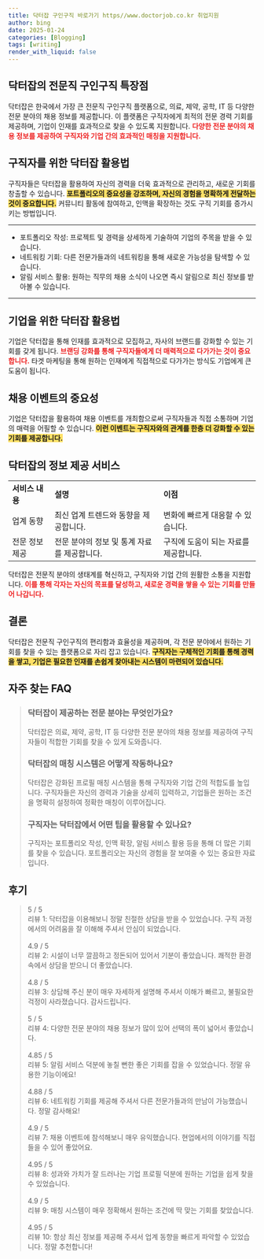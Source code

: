 ```yaml
---
title: 닥터잡 구인구직 바로가기 https//www.doctorjob.co.kr 취업지원
author: bing
date: 2025-01-24
categories: [Blogging]
tags: [writing]
render_with_liquid: false
---
```



<h2 id='닥터잡의 전문직 구인구직 특장점'>닥터잡의 전문직 구인구직 특장점</h2>

<p>닥터잡은 한국에서 가장 큰 전문직 구인구직 플랫폼으로, 의료, 제약, 공학, IT 등 다양한 전문 분야의 채용 정보를 제공합니다. 이 플랫폼은 구직자에게 최적의 전문 경력 기회를 제공하며, 기업이 인재를 효과적으로 찾을 수 있도록 지원합니다. <b><span style="color: #ee2323;">다양한 전문 분야의 채용 정보를 제공하여 구직자와 기업 간의 효과적인 매칭을 지원합니다.</span></b></p>

<h2 id='구직자를 위한 닥터잡 활용법'>구직자를 위한 닥터잡 활용법</h2>

<p>구직자들은 닥터잡을 활용하여 자신의 경력을 더욱 효과적으로 관리하고, 새로운 기회를 창출할 수 있습니다. <b><span style="background-color: #ffe066;">포트폴리오의 중요성을 강조하며, 자신의 경험을 명확하게 전달하는 것이 중요합니다.</span></b> 커뮤니티 활동에 참여하고, 인맥을 확장하는 것도 구직 기회를 증가시키는 방법입니다.</p>

<hr />

<ul>
    <li>포트폴리오 작성: 프로젝트 및 경력을 상세하게 기술하여 기업의 주목을 받을 수 있습니다.</li>
    <li>네트워킹 기회: 다른 전문가들과의 네트워킹을 통해 새로운 가능성을 탐색할 수 있습니다.</li>
    <li>알림 서비스 활용: 원하는 직무의 채용 소식이 나오면 즉시 알림으로 최신 정보를 받아볼 수 있습니다.</li>
</ul>

<hr />

<h2 id='기업을 위한 닥터잡 활용법'>기업을 위한 닥터잡 활용법</h2>

<p>기업은 닥터잡을 통해 인재를 효과적으로 모집하고, 자사의 브랜드를 강화할 수 있는 기회를 갖게 됩니다. <b><span style="color: #ee2323;">브랜딩 강화를 통해 구직자들에게 더 매력적으로 다가가는 것이 중요합니다.</span></b> 타겟 마케팅을 통해 원하는 인재에게 직접적으로 다가가는 방식도 기업에게 큰 도움이 됩니다.</p>

<h2 id='채용 이벤트의 중요성'>채용 이벤트의 중요성</h2>

<p>기업은 닥터잡을 활용하여 채용 이벤트를 개최함으로써 구직자들과 직접 소통하며 기업의 매력을 어필할 수 있습니다. <b><span style="background-color: #ffe066;">이런 이벤트는 구직자와의 관계를 한층 더 강화할 수 있는 기회를 제공합니다.</span></b></p>

<h2 id='닥터잡의 정보 제공 서비스'>닥터잡의 정보 제공 서비스</h2>

<table>
    <tr>
        <td><b>서비스 내용</b></td>
        <td><b>설명</b></td>
        <td><b>이점</b></td>
    </tr>
    <tr>
        <td>업계 동향</td>
        <td>최신 업계 트렌드와 동향을 제공합니다.</td>
        <td>변화에 빠르게 대응할 수 있습니다.</td>
    </tr>
    <tr>
        <td>전문 정보 제공</td>
        <td>전문 분야의 정보 및 통계 자료를 제공합니다.</td>
        <td>구직에 도움이 되는 자료를 제공합니다.</td>
    </tr>
</table>

<p>닥터잡은 전문직 분야의 생태계를 혁신하고, 구직자와 기업 간의 원활한 소통을 지원합니다. <b><span style="color: #ee2323;">이를 통해 각자는 자신의 목표를 달성하고, 새로운 경력을 쌓을 수 있는 기회를 만들어 나갑니다.</span></b></p>

<h2 id='결론'>결론</h2>

<p>닥터잡은 전문직 구인구직의 편리함과 효율성을 제공하며, 각 전문 분야에서 원하는 기회를 찾을 수 있는 플랫폼으로 자리 잡고 있습니다. <b><span style="background-color: #ffe066;">구직자는 구체적인 기회를 통해 경력을 쌓고, 기업은 필요한 인재를 손쉽게 찾아내는 시스템이 마련되어 있습니다.</span></b></p>


<h2 id='자주_찾는_FAQ'>자주 찾는 FAQ</h2>
<div itemscope="" itemtype="https://schema.org/FAQPage"> 
<blockquote> 
<div itemscope="" itemprop="mainEntity" itemtype="https://schema.org/Question"> 
<h3 itemprop="name">닥터잡이 제공하는 전문 분야는 무엇인가요?</h3> 
<div itemscope="" itemprop="acceptedAnswer" itemtype="https://schema.org/Answer"> 
<span itemprop="text"> 
<p>닥터잡은 의료, 제약, 공학, IT 등 다양한 전문 분야의 채용 정보를 제공하여 구직자들이 적합한 기회를 찾을 수 있게 도와줍니다.</p> 
</span> 
</div> 
</div> 

<div itemscope="" itemprop="mainEntity" itemtype="https://schema.org/Question"> 
<h3 itemprop="name">닥터잡의 매칭 시스템은 어떻게 작동하나요?</h3> 
<div itemscope="" itemprop="acceptedAnswer" itemtype="https://schema.org/Answer"> 
<span itemprop="text"> 
<p>닥터잡은 강화된 프로필 매칭 시스템을 통해 구직자와 기업 간의 적합도를 높입니다. 구직자들은 자신의 경력과 기술을 상세히 입력하고, 기업들은 원하는 조건을 명확히 설정하여 정확한 매칭이 이루어집니다.</p> 
</span> 
</div> 
</div> 

<div itemscope="" itemprop="mainEntity" itemtype="https://schema.org/Question"> 
<h3 itemprop="name">구직자는 닥터잡에서 어떤 팁을 활용할 수 있나요?</h3> 
<div itemscope="" itemprop="acceptedAnswer" itemtype="https://schema.org/Answer"> 
<span itemprop="text"> 
<p>구직자는 포트폴리오 작성, 인맥 확장, 알림 서비스 활용 등을 통해 더 많은 기회를 찾을 수 있습니다. 포트폴리오는 자신의 경험을 잘 보여줄 수 있는 중요한 자료입니다.</p> 
</span> 
</div> 
</div> 

</blockquote> 
</div>
<h2 id='후기'>후기</h2>
<div itemscope itemtype="https://schema.org/Product">
  <blockquote>
  <div itemprop="review" itemscope itemtype="https://schema.org/Review">
      <div itemprop="reviewRating" itemscope itemtype="https://schema.org/Rating"> <span itemprop="ratingValue">5</span> / <span itemprop="bestRating">5</span> </div>
      <span itemprop="reviewBody">리뷰 1: 닥터잡을 이용해보니 정말 친절한 상담을 받을 수 있었습니다. 구직 과정에서의 어려움을 잘 이해해 주셔서 안심이 되었습니다.</span>
  </div>
  <br>
  <div itemprop="review" itemscope itemtype="https://schema.org/Review">
      <div itemprop="reviewRating" itemscope itemtype="https://schema.org/Rating"> <span itemprop="ratingValue">4.9</span> / <span itemprop="bestRating">5</span> </div>
      <span itemprop="reviewBody">리뷰 2: 시설이 너무 깔끔하고 정돈되어 있어서 기분이 좋았습니다. 쾌적한 환경 속에서 상담을 받으니 더 좋았습니다.</span>
  </div>
  <br>
  <div itemprop="review" itemscope itemtype="https://schema.org/Review">
      <div itemprop="reviewRating" itemscope itemtype="https://schema.org/Rating"> <span itemprop="ratingValue">4.8</span> / <span itemprop="bestRating">5</span> </div>
      <span itemprop="reviewBody">리뷰 3: 상담해 주신 분이 매우 자세하게 설명해 주셔서 이해가 빠르고, 불필요한 걱정이 사라졌습니다. 감사드립니다.</span>
  </div>
  <br>
  <div itemprop="review" itemscope itemtype="https://schema.org/Review">
      <div itemprop="reviewRating" itemscope itemtype="https://schema.org/Rating"> <span itemprop="ratingValue">5</span> / <span itemprop="bestRating">5</span> </div>
      <span itemprop="reviewBody">리뷰 4: 다양한 전문 분야의 채용 정보가 많이 있어 선택의 폭이 넓어서 좋았습니다.</span>
  </div>
  <br>
  <div itemprop="review" itemscope itemtype="https://schema.org/Review">
      <div itemprop="reviewRating" itemscope itemtype="https://schema.org/Rating"> <span itemprop="ratingValue">4.85</span> / <span itemprop="bestRating">5</span> </div>
      <span itemprop="reviewBody">리뷰 5: 알림 서비스 덕분에 놓칠 뻔한 좋은 기회를 잡을 수 있었습니다. 정말 유용한 기능이에요!</span>
  </div>
  <br>
  <div itemprop="review" itemscope itemtype="https://schema.org/Review">
      <div itemprop="reviewRating" itemscope itemtype="https://schema.org/Rating"> <span itemprop="ratingValue">4.88</span> / <span itemprop="bestRating">5</span> </div>
      <span itemprop="reviewBody">리뷰 6: 네트워킹 기회를 제공해 주셔서 다른 전문가들과의 만남이 가능했습니다. 정말 감사해요!</span>
  </div>
  <br>
  <div itemprop="review" itemscope itemtype="https://schema.org/Review">
      <div itemprop="reviewRating" itemscope itemtype="https://schema.org/Rating"> <span itemprop="ratingValue">4.9</span> / <span itemprop="bestRating">5</span> </div>
      <span itemprop="reviewBody">리뷰 7: 채용 이벤트에 참석해보니 매우 유익했습니다. 현업에서의 이야기를 직접 들을 수 있어 좋았어요.</span>
  </div>
  <br>
  <div itemprop="review" itemscope itemtype="https://schema.org/Review">
      <div itemprop="reviewRating" itemscope itemtype="https://schema.org/Rating"> <span itemprop="ratingValue">4.95</span> / <span itemprop="bestRating">5</span> </div>
      <span itemprop="reviewBody">리뷰 8: 성과와 가치가 잘 드러나는 기업 프로필 덕분에 원하는 기업을 쉽게 찾을 수 있었습니다.</span>
  </div>
  <br>
  <div itemprop="review" itemscope itemtype="https://schema.org/Review">
      <div itemprop="reviewRating" itemscope itemtype="https://schema.org/Rating"> <span itemprop="ratingValue">4.9</span> / <span itemprop="bestRating">5</span> </div>
      <span itemprop="reviewBody">리뷰 9: 매칭 시스템이 매우 정확해서 원하는 조건에 딱 맞는 기회를 찾았습니다.</span>
  </div>
  <br>
  <div itemprop="review" itemscope itemtype="https://schema.org/Review">
      <div itemprop="reviewRating" itemscope itemtype="https://schema.org/Rating"> <span itemprop="ratingValue">4.95</span> / <span itemprop="bestRating">5</span> </div>
      <span itemprop="reviewBody">리뷰 10: 항상 최신 정보를 제공해 주셔서 업계 동향을 빠르게 파악할 수 있었습니다. 정말 추천합니다!</span>
  </div>
  </blockquote>
</div>
